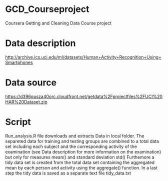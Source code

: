GCD_Courseproject
=================

Coursera Getting and Cleaning Data Course project


Data description
================
http://archive.ics.uci.edu/ml/datasets/Human+Activity+Recognition+Using+Smartphones   


Data source
================
https://d396qusza40orc.cloudfront.net/getdata%2Fprojectfiles%2FUCI%20HAR%20Dataset.zip   


Script
==============
Run_analysis.R file downloads and extracts Data in local folder. The separeted data for training and testing groups are combined
to a total data set including each subject and the corresponding activity of the examination (see Data description for more information on the examination)
but only for measures mean() and standard deviation std()
Furthemore a tidy data set is created from the total data set containing the aggregated mean by each person and activity using the
aggregate() function.
In a last step the tidy data is saved as a separate text file tidy_data.txt
